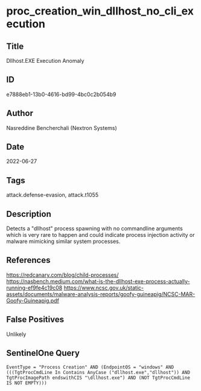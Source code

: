 # proc_creation_win_dllhost_no_cli_execution

## Title
Dllhost.EXE Execution Anomaly

## ID
e7888eb1-13b0-4616-bd99-4bc0c2b054b9

## Author
Nasreddine Bencherchali (Nextron Systems)

## Date
2022-06-27

## Tags
attack.defense-evasion, attack.t1055

## Description
Detects a "dllhost" process spawning with no commandline arguments which is very rare to happen and could indicate process injection activity or malware mimicking similar system processes.

## References
https://redcanary.com/blog/child-processes/
https://nasbench.medium.com/what-is-the-dllhost-exe-process-actually-running-ef9fe4c19c08
https://www.ncsc.gov.uk/static-assets/documents/malware-analysis-reports/goofy-guineapig/NCSC-MAR-Goofy-Guineapig.pdf

## False Positives
Unlikely

## SentinelOne Query
```
EventType = "Process Creation" AND (EndpointOS = "windows" AND (((TgtProcCmdLine In Contains AnyCase ("dllhost.exe","dllhost")) AND TgtProcImagePath endswithCIS "\dllhost.exe") AND (NOT TgtProcCmdLine IS NOT EMPTY)))

```